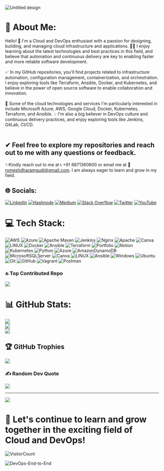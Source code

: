 
![Untitled design](https://user-images.githubusercontent.com/113555417/232199190-09336d34-33bd-4de5-afbd-1f718df4dd5a.png)

# 💫 About Me:
Hello! 👋 I'm a Cloud and DevOps enthusiast with a passion for designing, building, and managing cloud infrastructure and applications.
👩‍💻 I enjoy learning about the latest technologies and best practices in this field, and believe that automation and continuous delivery are key to enabling faster and more reliable software development.<br><br>
✅ In my GitHub repositories, you'll find projects related to infrastructure automation, configuration management, containerization, and orchestration. I enjoy exploring tools like Terraform, Ansible, Docker, and Kubernetes, and believe in the power of open source software to enable collaboration and innovation.<br><br>
🔁 Some of the cloud technologies and services I'm particularly interested in include  Microsoft Azure, AWS, Google Cloud, Docker, Kubernetes, Terraform, and Ansible. 
💡 I'm also a big believer in DevOps culture and continuous delivery practices, and enjoy exploring tools like Jenkins, GitLab, CI/CD.<br><br>

## ✔ Feel free to explore my repositories and reach out to me with any questions or feedback.

✨Kindly reach out to me at 📞 +91 8871360600 or email me at
📧 romeshdharamgudi@gmail.com. I am always eager to learn and grow in my field.

## 🌐 Socials:
[![LinkedIn](https://img.shields.io/badge/LinkedIn-%230077B5.svg?logo=linkedin&logoColor=white)](https://www.linkedin.com/in/romeshdharamgudi/) [![Hashnode](https://img.shields.io/badge/Hashnode-2962FF?style=for-the-badge&logo=hashnode&logoColor=white)](https://hashnode.com/@RomeshDg02)
 [![Medium](https://img.shields.io/badge/Medium-12100E?logo=medium&logoColor=white)](https://medium.com/@romeshdharamgudi) [![Stack Overflow](https://img.shields.io/badge/-Stackoverflow-FE7A16?logo=stack-overflow&logoColor=white)](https://stackoverflow.com/users/20943059/romesh-dharamgudi) [![Twitter](https://img.shields.io/badge/Twitter-%231DA1F2.svg?logo=Twitter&logoColor=white)](https://twitter.com/RomeshDg02) [![YouTube](https://img.shields.io/badge/YouTube-%23FF0000.svg?logo=YouTube&logoColor=white)](https://www.youtube.com/channel/UCTi6-N6zGJb64m8fYrjRuUw) 
 


# 💻 Tech Stack:
![AWS](https://img.shields.io/badge/AWS-%23FF9900.svg?style=for-the-badge&logo=amazon-aws&logoColor=white) ![Azure](https://img.shields.io/badge/azure-%230072C6.svg?style=for-the-badge&logo=azure-devops&logoColor=white) ![Apache Maven](https://img.shields.io/badge/Apache%20Maven-C71A36?style=for-the-badge&logo=Apache%20Maven&logoColor=white) ![Jenkins](https://img.shields.io/badge/jenkins-%232C5263.svg?style=for-the-badge&logo=jenkins&logoColor=white) ![Nginx](https://img.shields.io/badge/nginx-%23009639.svg?style=for-the-badge&logo=nginx&logoColor=white) ![Apache](https://img.shields.io/badge/apache-%23D42029.svg?style=for-the-badge&logo=apache&logoColor=white) ![Canva](https://img.shields.io/badge/Canva-%2300C4CC.svg?style=for-the-badge&logo=Canva&logoColor=white) ![LINUX](https://img.shields.io/badge/Linux-FCC624?style=for-the-badge&logo=linux&logoColor=black) ![Docker](https://img.shields.io/badge/docker-%230db7ed.svg?style=for-the-badge&logo=docker&logoColor=white) ![Ansible](https://img.shields.io/badge/ansible-%231A1918.svg?style=for-the-badge&logo=ansible&logoColor=white) ![Terraform](https://img.shields.io/badge/terraform-%235835CC.svg?style=for-the-badge&logo=terraform&logoColor=white) ![Portfolio](https://img.shields.io/badge/Portfolio-%23000000.svg?style=for-the-badge&logo=firefox&logoColor=#FF7139) ![Notion](https://img.shields.io/badge/Notion-%23000000.svg?style=for-the-badge&logo=notion&logoColor=white) ![Kubernetes](https://img.shields.io/badge/kubernetes-%23326ce5.svg?style=for-the-badge&logo=kubernetes&logoColor=white) ![Python](https://img.shields.io/badge/python-3670A0?style=for-the-badge&logo=python&logoColor=ffdd54) ![Azure](https://img.shields.io/badge/azure-%230072C6.svg?style=for-the-badge&logo=azure-devops&logoColor=white) ![AmazonDynamoDB](https://img.shields.io/badge/Amazon%20DynamoDB-4053D6?style=for-the-badge&logo=Amazon%20DynamoDB&logoColor=white) ![MicrosoftSQLServer](https://img.shields.io/badge/Microsoft%20SQL%20Sever-CC2927?style=for-the-badge&logo=microsoft%20sql%20server&logoColor=white) ![Canva](https://img.shields.io/badge/Canva-%2300C4CC.svg?style=for-the-badge&logo=Canva&logoColor=white) ![LINUX](https://img.shields.io/badge/Linux-FCC624?style=for-the-badge&logo=linux&logoColor=black) ![Ansible](https://img.shields.io/badge/ansible-%231A1918.svg?style=for-the-badge&logo=ansible&logoColor=white) ![Windows](https://img.shields.io/badge/Windows-0078D6?style=for-the-badge&logo=windows&logoColor=white)
![Ubuntu](https://img.shields.io/badge/Ubuntu-E95420?style=for-the-badge&logo=ubuntu&logoColor=white) ![Git](https://img.shields.io/badge/git-%23F05033.svg?style=for-the-badge&logo=git&logoColor=white)
![GitHub](https://img.shields.io/badge/github-%23121011.svg?style=for-the-badge&logo=github&logoColor=white) ![Vagrant](https://img.shields.io/badge/vagrant-%231563FF.svg?style=for-the-badge&logo=vagrant&logoColor=white) ![Postman](https://img.shields.io/badge/Postman-FF6C37?style=for-the-badge&logo=postman&logoColor=white)

### 🔝 Top Contributed Repo
![](https://github-contributor-stats.vercel.app/api?username=Romeshdg&limit=5&theme=radical&combine_all_yearly_contributions=true)

# 📊 GitHub Stats:
![](https://github-readme-stats.vercel.app/api?username=Romeshdg&theme=radical&hide_border=false&include_all_commits=true&count_private=true)<br/>
![](https://github-readme-streak-stats.herokuapp.com/?user=Romeshdg&theme=radical&hide_border=false)<br/>
![](https://github-readme-stats.vercel.app/api/top-langs/?username=Romeshdg&theme=radical&hide_border=false&include_all_commits=true&count_private=true&layout=compact)

## 🏆 GitHub Trophies
![](https://github-profile-trophy.vercel.app/?username=Romeshdg&theme=radical&no-frame=false&no-bg=false&margin-w=4)

### ✍️ Random Dev Quote
![](https://quotes-github-readme.vercel.app/api?type=horizontal&theme=radical)

---
[![](https://visitcount.itsvg.in/api?id=Romeshdg&icon=7&color=4)](https://visitcount.itsvg.in)

<!-- Proudly created with GPRM ( https://gprm.itsvg.in ) -->

# 🎯 Let's continue to learn and grow together in the exciting field of Cloud and DevOps!
![VisitorCount](https://profile-counter.glitch.me/Romeshdg/count.svg)

![DevOps-End-to-End](https://user-images.githubusercontent.com/113555417/232208934-e77e70ea-c57a-4d25-8052-8a3a6ebd04ac.gif)

